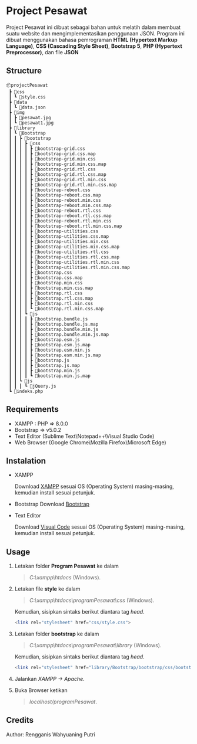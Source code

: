 # Project Pesawat

Project Pesawat ini dibuat sebagai bahan untuk melatih dalam membuat suatu website dan mengimplementasikan penggunaan JSON. Program ini dibuat menggunakan bahasa pemrograman **HTML (Hypertext Markup Language)**, **CSS (Cascading Style Sheet)**, **Bootstrap 5**, **PHP (Hypertext Preprocessor)**, dan file **JSON**

## Structure

```
📦projectPesawat
 ┣ 📂css
 ┃ ┗ 📜style.css
 ┣ 📂data
 ┃ ┗ 📜data.json
 ┣ 📂img
 ┃ ┣ 📜pesawat.jpg
 ┃ ┗ 📜pesawat1.jpg
 ┣ 📂library
 ┃ ┗ 📂Bootstrap
 ┃ ┃ ┣ 📂bootstrap
 ┃ ┃ ┃ ┣ 📂css
 ┃ ┃ ┃ ┃ ┣ 📜bootstrap-grid.css
 ┃ ┃ ┃ ┃ ┣ 📜bootstrap-grid.css.map
 ┃ ┃ ┃ ┃ ┣ 📜bootstrap-grid.min.css
 ┃ ┃ ┃ ┃ ┣ 📜bootstrap-grid.min.css.map
 ┃ ┃ ┃ ┃ ┣ 📜bootstrap-grid.rtl.css
 ┃ ┃ ┃ ┃ ┣ 📜bootstrap-grid.rtl.css.map
 ┃ ┃ ┃ ┃ ┣ 📜bootstrap-grid.rtl.min.css
 ┃ ┃ ┃ ┃ ┣ 📜bootstrap-grid.rtl.min.css.map
 ┃ ┃ ┃ ┃ ┣ 📜bootstrap-reboot.css
 ┃ ┃ ┃ ┃ ┣ 📜bootstrap-reboot.css.map
 ┃ ┃ ┃ ┃ ┣ 📜bootstrap-reboot.min.css
 ┃ ┃ ┃ ┃ ┣ 📜bootstrap-reboot.min.css.map
 ┃ ┃ ┃ ┃ ┣ 📜bootstrap-reboot.rtl.css
 ┃ ┃ ┃ ┃ ┣ 📜bootstrap-reboot.rtl.css.map
 ┃ ┃ ┃ ┃ ┣ 📜bootstrap-reboot.rtl.min.css
 ┃ ┃ ┃ ┃ ┣ 📜bootstrap-reboot.rtl.min.css.map
 ┃ ┃ ┃ ┃ ┣ 📜bootstrap-utilities.css
 ┃ ┃ ┃ ┃ ┣ 📜bootstrap-utilities.css.map
 ┃ ┃ ┃ ┃ ┣ 📜bootstrap-utilities.min.css
 ┃ ┃ ┃ ┃ ┣ 📜bootstrap-utilities.min.css.map
 ┃ ┃ ┃ ┃ ┣ 📜bootstrap-utilities.rtl.css
 ┃ ┃ ┃ ┃ ┣ 📜bootstrap-utilities.rtl.css.map
 ┃ ┃ ┃ ┃ ┣ 📜bootstrap-utilities.rtl.min.css
 ┃ ┃ ┃ ┃ ┣ 📜bootstrap-utilities.rtl.min.css.map
 ┃ ┃ ┃ ┃ ┣ 📜bootstrap.css
 ┃ ┃ ┃ ┃ ┣ 📜bootstrap.css.map
 ┃ ┃ ┃ ┃ ┣ 📜bootstrap.min.css
 ┃ ┃ ┃ ┃ ┣ 📜bootstrap.min.css.map
 ┃ ┃ ┃ ┃ ┣ 📜bootstrap.rtl.css
 ┃ ┃ ┃ ┃ ┣ 📜bootstrap.rtl.css.map
 ┃ ┃ ┃ ┃ ┣ 📜bootstrap.rtl.min.css
 ┃ ┃ ┃ ┃ ┗ 📜bootstrap.rtl.min.css.map
 ┃ ┃ ┃ ┗ 📂js
 ┃ ┃ ┃ ┃ ┣ 📜bootstrap.bundle.js
 ┃ ┃ ┃ ┃ ┣ 📜bootstrap.bundle.js.map
 ┃ ┃ ┃ ┃ ┣ 📜bootstrap.bundle.min.js
 ┃ ┃ ┃ ┃ ┣ 📜bootstrap.bundle.min.js.map
 ┃ ┃ ┃ ┃ ┣ 📜bootstrap.esm.js
 ┃ ┃ ┃ ┃ ┣ 📜bootstrap.esm.js.map
 ┃ ┃ ┃ ┃ ┣ 📜bootstrap.esm.min.js
 ┃ ┃ ┃ ┃ ┣ 📜bootstrap.esm.min.js.map
 ┃ ┃ ┃ ┃ ┣ 📜bootstrap.js
 ┃ ┃ ┃ ┃ ┣ 📜bootstrap.js.map
 ┃ ┃ ┃ ┃ ┣ 📜bootstrap.min.js
 ┃ ┃ ┃ ┃ ┗ 📜bootstrap.min.js.map
 ┃ ┃ ┗ 📂js
 ┃ ┃ ┃ ┗ 📜jQuery.js
 ┗ 📜indeks.php
```

## Requirements

* XAMPP : PHP => 8.0.0
* Bootstrap => v5.0.2
* Text Editor (Sublime Text\Notepad++\Visual Studio Code)
* Web Browser (Google Chrome\Mozilla Firefox\Microsoft Edge)

## Instalation

* XAMPP

   Download [XAMPP](https://www.apachefriends.org/download.html) sesuai OS (Operating System) masing-masing, kemudian install sesuai petunjuk.
   
* Bootstrap
   Download [Bootstrap](https://getbootstrap.com/docs/5.0/getting-started/download/)

*  Text Editor
    
   Download [Visual Code](https://code.visualstudio.com/Download) sesuai OS (Operating System) masing-masing, kemudian install sesuai petunjuk.
   
## Usage

1. Letakan folder **Program Pesawat** ke dalam 
    > *C:\xampp\htdocs*  (Windows).
2. Letakan file **style** ke dalam 
    > *C:\xampp\htdocs\programPesawat\css*  (Windows).
   
   Kemudian, sisipkan sintaks berikut diantara tag *head*.
    ```php
    <link rel="stylesheet" href="css/style.css">
    ```
2. Letakan folder **bootstrap** ke dalam 
    > *C:\xampp\htdocs\programPesawat\library*  (Windows).
   
   Kemudian, sisipkan sintaks berikut diantara tag *head*.
    ```php
    <link rel="stylesheet" href="library/Bootstrap/bootstrap/css/bootstrap.min.css">
    ```
5. Jalankan *XAMPP -> Apache*.
6. Buka Browser ketikan 
   > *localhost/programPesawat*.

## Credits

   Author: Rengganis Wahyuaning Putri